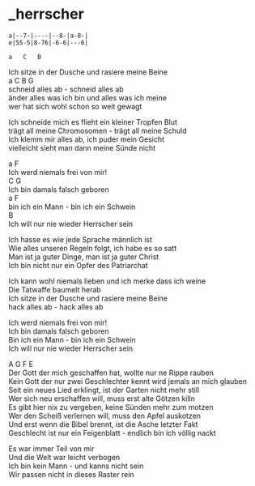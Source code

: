 # _herrscher

<!--
**Disclaimer:** Dieser Song hat nichts mit anderen Menschen zu tun. Jeder
Mensch wird unterschiedlich sozialisiert, und nur weil ich eine bestimmte Sorte
toxische Männlichkeit abbekommen habe, haben das nicht alle, die mit ihren
männlichen Anteilen hadern. <- nochmal mit weniger Fremdwörtern?
-->

```
a|--7-|----|--8-|a-8-|
e|55-5|8-76|-6-6|---6|
```

	a	C	B  
Ich sitze in der Dusche und rasiere meine Beine  
a	C	B	G  
schneid alles ab - schneid alles ab  
änder alles was ich bin und alles was ich meine  
wer hat sich wohl schon so weit gewagt

Ich schneide mich es flieht ein kleiner Tropfen Blut  
trägt all meine Chromosomen - trägt all meine Schuld  
Ich klemm mir alles ab, ich puder mein Gesicht  
vielleicht sieht man dann meine Sünde nicht

a		F  
Ich werd niemals frei von mir!  
C		G  
Ich bin damals falsch geboren  
a		   F  
bin ich ein Mann - bin ich ein Schwein  
B  
Ich will nur nie wieder Herrscher sein

Ich hasse es wie jede Sprache männlich ist  
Wie alles unseren Regeln folgt, ich habe es so satt  
Man ist ja guter Dinge, man ist ja guter Christ  
Ich bin nicht nur ein Opfer des Patriarchat

Ich kann wohl niemals lieben und ich merke dass ich weine  
Die Tatwaffe baumelt herab  
Ich sitze in der Dusche und rasiere meine Beine  
hack alles ab - hack alles ab

Ich werd niemals frei von mir!  
Ich bin damals falsch geboren  
Bin ich ein Mann - bin ich ein Schwein  
Ich will nur nie wieder Herrscher sein

A       G       F       E  
Der Gott der mich geschaffen hat, wollte nur ne Rippe rauben  
Kein Gott der nur zwei Geschlechter kennt wird jemals an mich glauben  
Seit ein neues Lied erklingt, ist der Garten nicht mehr still  
Wer sich neu erschaffen will, muss erst alte Götzen killn  
Es gibt hier nix zu vergeben, keine Sünden mehr zum motzen  
Wer den Scheiß verlernen will, muss den Apfel auskotzen  
Und erst wenn die Bibel brennt, ist die Asche letzter Fakt  
Geschlecht ist nur ein Feigenblatt - endlich bin ich völlig nackt

Es war immer Teil von mir  
Und die Welt war leicht verbogen  
Ich bin kein Mann - und kanns nicht sein  
Wir passen nicht in dieses Raster rein

